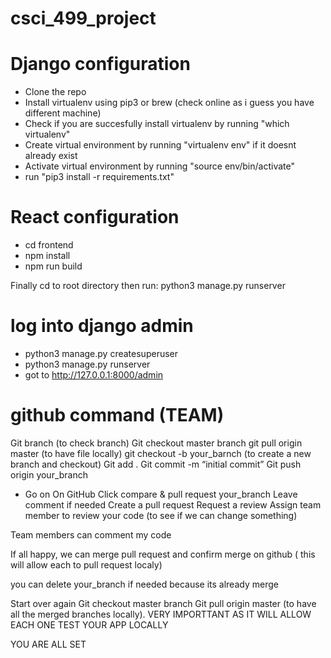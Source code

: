 # csci_499_project

# Django configuration
- Clone the repo
- Install virtualenv using pip3 or brew (check online as i guess you have different machine)
- Check if you are succesfully install virtualenv by running "which virtualenv"
- Create virtual environment by running "virtualenv env" if it doesnt already exist
- Activate virtual environment by running "source env/bin/activate"
- run "pip3 install -r requirements.txt"

# React configuration
- cd frontend
- npm install
- npm run build

Finally cd to root directory then run:
python3 manage.py runserver

# log into django admin
- python3 manage.py createsuperuser
- python3 manage.py runserver
- got to http://127.0.0.1:8000/admin

# github command (TEAM)

Git branch (to check branch)
Git checkout master branch
git pull origin master (to have file locally)
git checkout -b your_barnch (to create a new branch and checkout)
Git add .
Git commit -m “initial commit”
Git push origin your_branch

- Go on On GitHub 
Click compare & pull request your_branch
Leave comment if needed
Create a pull request
Request a review 
Assign team member to review your code (to see if  we can change something)

Team members can comment my code

If all happy, we can merge pull request and confirm merge on github ( this will allow each to pull request localy)

you can delete your_branch if needed because its already merge

Start over again
Git checkout master branch
Git pull origin master (to have all the merged branches locally). VERY IMPORTTANT AS IT WILL ALLOW EACH ONE TEST YOUR APP LOCALLY

YOU ARE ALL SET

